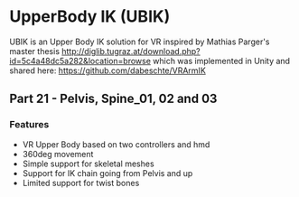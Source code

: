 # UpperBody IK (UBIK) #

UBIK is an Upper Body IK solution for VR inspired by Mathias Parger's master thesis http://diglib.tugraz.at/download.php?id=5c4a48dc5a282&location=browse
which was implemented in Unity and shared here: https://github.com/dabeschte/VRArmIK

## Part 21 - Pelvis, Spine_01, 02 and 03 ##

### Features ###

* VR Upper Body based on two controllers and hmd
* 360deg movement
* Simple support for skeletal meshes
* Support for IK chain going from Pelvis and up
* Limited support for twist bones


